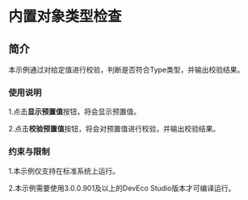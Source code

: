 # 内置对象类型检查

## 简介

本示例通过对给定值进行校验，判断是否符合Type类型，并输出校验结果。

### 使用说明

1.点击**显示预置值**按钮，将会显示预置值。

2.点击**校验预置值**按钮，将会对预置值进行校验，并输出校验结果。

### 约束与限制

1.本示例仅支持在标准系统上运行。

2.本示例需要使用3.0.0.901及以上的DevEco Studio版本才可编译运行。